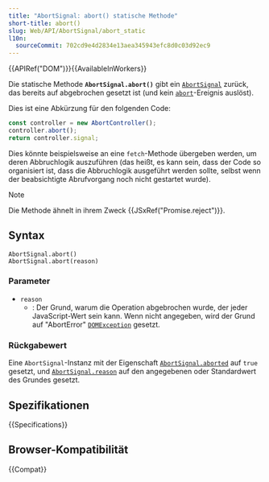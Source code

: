 ```yaml
---
title: "AbortSignal: abort() statische Methode"
short-title: abort()
slug: Web/API/AbortSignal/abort_static
l10n:
  sourceCommit: 702cd9e4d2834e13aea345943efc8d0c03d92ec9
---
```


{{APIRef("DOM")}}{{AvailableInWorkers}}

Die statische Methode **`AbortSignal.abort()`** gibt ein [`AbortSignal`](/de/docs/Web/API/AbortSignal) zurück, das bereits auf abgebrochen gesetzt ist (und kein [`abort`](/de/docs/Web/API/AbortSignal/abort_event)-Ereignis auslöst).

Dies ist eine Abkürzung für den folgenden Code:

```js
const controller = new AbortController();
controller.abort();
return controller.signal;
```

Dies könnte beispielsweise an eine `fetch`-Methode übergeben werden, um deren Abbruchlogik auszuführen (das heißt, es kann sein, dass der Code so organisiert ist, dass die Abbruchlogik ausgeführt werden sollte, selbst wenn der beabsichtigte Abrufvorgang noch nicht gestartet wurde).

> [!NOTE]
> Die Methode ähnelt in ihrem Zweck {{JSxRef("Promise.reject")}}.

## Syntax

```js-nolint
AbortSignal.abort()
AbortSignal.abort(reason)
```

### Parameter

- `reason`
  - : Der Grund, warum die Operation abgebrochen wurde, der jeder JavaScript-Wert sein kann.
    Wenn nicht angegeben, wird der Grund auf "AbortError" [`DOMException`](/de/docs/Web/API/DOMException) gesetzt.

### Rückgabewert

Eine `AbortSignal`-Instanz mit der Eigenschaft [`AbortSignal.aborted`](/de/docs/Web/API/AbortSignal/aborted) auf `true` gesetzt, und [`AbortSignal.reason`](/de/docs/Web/API/AbortSignal/reason) auf den angegebenen oder Standardwert des Grundes gesetzt.

## Spezifikationen

{{Specifications}}

## Browser-Kompatibilität

{{Compat}}
